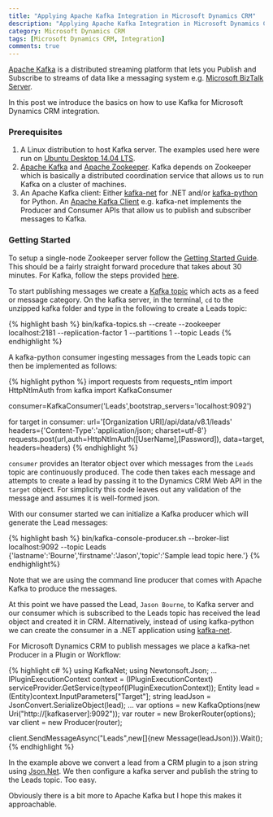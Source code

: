 ```yaml
---
title: "Applying Apache Kafka Integration in Microsoft Dynamics CRM"
description: "Applying Apache Kafka Integration in Microsoft Dynamics CRM"
category: Microsoft Dynamics CRM
tags: [Microsoft Dynamics CRM, Integration]
comments: true
---
```




[Apache Kafka](http://kafka.apache.org/) is a distributed streaming platform that lets you Publish and Subscribe to streams of data like a messaging system e.g. [Microsoft BizTalk Server](https://www.microsoft.com/en-us/cloud-platform/biztalk).

In this post we introduce the basics on how to use Kafka for Microsoft Dynamics CRM integration.

### Prerequisites

1. A Linux distribution to host Kafka server. The examples used here were run on [Ubuntu Desktop 14.04 LTS](http://releases.ubuntu.com/14.04/).
2. [Apache Kafka](https://www.apache.org/dyn/closer.cgi?path=/kafka/0.10.0.0/kafka_2.11-0.10.0.0.tgz) and [Apache Zookeeper](http://www.apache.org/dyn/closer.cgi/zookeeper/). Kafka depends on Zookeeper which is basically a distributed coordination service that allows us to run Kafka on a cluster of machines.
3. An Apache Kafka client: Either [kafka-net](https://www.nuget.org/packages/kafka-net/) for .NET and/or [kafka-python](https://pypi.python.org/pypi/kafka-python) for Python. An [Apache Kafka Client](https://cwiki.apache.org/confluence/display/KAFKA/Clients) e.g. kafka-net implements the Producer and Consumer APIs that allow us to publish and subscriber messages to Kafka.

### Getting Started
To setup a single-node Zookeeper server follow the [Getting Started Guide](https://zookeeper.apache.org/doc/trunk/zookeeperStarted.html). This should be a fairly straight forward procedure that takes about 30 minutes. For Kafka, follow the steps provided [here](https://kafka.apache.org/quickstart.html).

To start publishing messages we create a [Kafka topic](http://kafka.apache.org/090/documentation.html#intro_topics) which acts as a feed or message category.
On the kafka server, in the terminal, `cd` to the unzipped kafka folder and type in the following to create a Leads topic:

{% highlight bash %}
bin/kafka-topics.sh --create --zookeeper localhost:2181 --replication-factor 1 --partitions 1 --topic Leads
{% endhighlight %}  

A kafka-python consumer ingesting messages from the Leads topic can then be implemented as follows:

{% highlight python %}
import requests
from requests_ntlm import HttpNtlmAuth
from kafka import KafkaConsumer

consumer=KafkaConsumer('Leads',bootstrap_servers='localhost:9092')

for target in consumer:
    url='[Organization URI]/api/data/v8.1/leads'
    headers={'Content-Type':'application/json; charset=utf-8'}
    requests.post(url,auth=HttpNtlmAuth([UserName],[Password]),
         data=target, headers=headers)
{% endhighlight %}

`consumer` provides an Iterator object over which messages from the `Leads` topic are continuously produced. The code then takes each message and attempts to create a lead by passing it to the Dynamics CRM Web API in the `target` object.
For simplicity this code leaves out any validation of the message and assumes it is well-formed json.

With our consumer started we can initialize a Kafka producer which will generate the Lead messages:  

{% highlight bash %}
bin/kafka-console-producer.sh --broker-list localhost:9092 --topic Leads
{'lastname':'Bourne','firstname':'Jason','topic':'Sample lead topic here.'}
{% endhighlight%}

Note that we are using the command line producer that comes with Apache Kafka to produce the messages. 

At this point we have passed the Lead, `Jason Bourne`, to Kafka server and our consumer which is subscribed to the Leads topic has received the lead object and created it in CRM. 
Alternatively, instead of using kafka-python we can create the consumer in a .NET application using [kafka-net](https://www.nuget.org/packages/kafka-net/).

For Microsoft Dynamics CRM to publish messages we place a kafka-net Producer in a Plugin or Workflow:

{% highlight c# %}
using KafkaNet;
using Newtonsoft.Json;
...
IPluginExecutionContext context = (IPluginExecutionContext)
        serviceProvider.GetService(typeof(IPluginExecutionContext));
Entity lead = (Entity)context.InputParameters["Target"];
string leadJson = JsonConvert.SerializeObject(lead);
...
var options = new KafkaOptions(new Uri("http://[kafkaserver]:9092"));
var router = new BrokerRouter(options);
var client = new Producer(router);

client.SendMessageAsync("Leads",new[]{new Message(leadJson)}).Wait();
{% endhighlight %}

In the example above we convert a lead from a CRM plugin to a json string using [Json.Net](http://www.newtonsoft.com/json). We then configure a kafka server and publish the string to the Leads topic. Too easy.

Obviously there is a bit more to Apache Kafka but I hope this makes it approachable. 